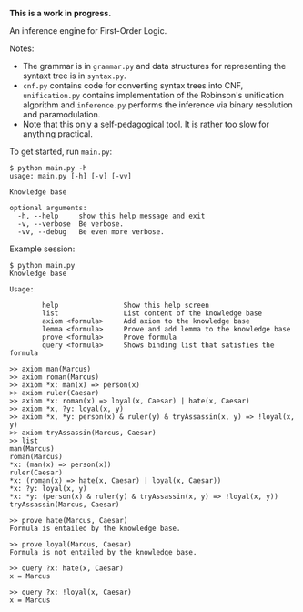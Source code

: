 **This is a work in progress.**

An inference engine for First-Order Logic.

Notes:

* The grammar is in `grammar.py` and data structures for representing the syntaxt tree is in `syntax.py`. 
* `cnf.py` contains code for converting syntax trees into CNF, `unification.py` contains implementation of the 
Robinson's unification algorithm and `inference.py` performs the inference via binary resolution and paramodulation.
* Note that this only a self-pedagogical tool. It is rather too slow for anything practical.

To get started, run `main.py`:

```
$ python main.py -h
usage: main.py [-h] [-v] [-vv]

Knowledge base

optional arguments:
  -h, --help     show this help message and exit
  -v, --verbose  Be verbose.
  -vv, --debug   Be even more verbose.
``` 

Example session:

```
$ python main.py
Knowledge base

Usage:

        help                Show this help screen
        list                List content of the knowledge base
        axiom <formula>     Add axiom to the knowledge base
        lemma <formula>     Prove and add lemma to the knowledge base
        prove <formula>     Prove formula
        query <formula>     Shows binding list that satisfies the formula

>> axiom man(Marcus)
>> axiom roman(Marcus)
>> axiom *x: man(x) => person(x)
>> axiom ruler(Caesar)
>> axiom *x: roman(x) => loyal(x, Caesar) | hate(x, Caesar)
>> axiom *x, ?y: loyal(x, y)
>> axiom *x, *y: person(x) & ruler(y) & tryAssassin(x, y) => !loyal(x, y)
>> axiom tryAssassin(Marcus, Caesar)
>> list
man(Marcus)
roman(Marcus)
*x: (man(x) => person(x))
ruler(Caesar)
*x: (roman(x) => hate(x, Caesar) | loyal(x, Caesar))
*x: ?y: loyal(x, y)
*x: *y: (person(x) & ruler(y) & tryAssassin(x, y) => !loyal(x, y))
tryAssassin(Marcus, Caesar)

>> prove hate(Marcus, Caesar)
Formula is entailed by the knowledge base.

>> prove loyal(Marcus, Caesar)
Formula is not entailed by the knowledge base.

>> query ?x: hate(x, Caesar)
x = Marcus

>> query ?x: !loyal(x, Caesar)
x = Marcus
```
